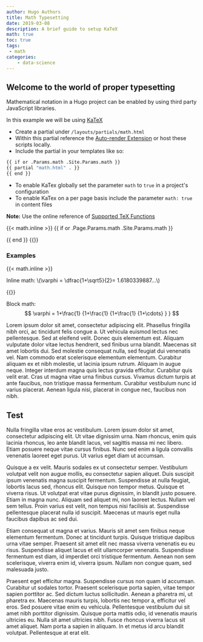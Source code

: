 ```yaml
---
author: Hugo Authors
title: Math Typesetting
date: 2019-03-08
description: A brief guide to setup KaTeX
math: true
toc: true
tags:
 - math
categories:
    - data-science
---
```


## Welcome to the world of proper typesetting

Mathematical notation in a Hugo project can be enabled by using third party JavaScript libraries.
<!--more-->

In this example we will be using [KaTeX](https://katex.org/)

- Create a partial under `/layouts/partials/math.html`
- Within this partial reference the [Auto-render Extension](https://katex.org/docs/autorender.html) or host these scripts locally.
- Include the partial in your templates like so:  

```bash
{{ if or .Params.math .Site.Params.math }}
{{ partial "math.html" . }}
{{ end }}
```

- To enable KaTex globally set the parameter `math` to `true` in a project's configuration
- To enable KaTex on a per page basis include the parameter `math: true` in content files

**Note:** Use the online reference of [Supported TeX Functions](https://katex.org/docs/supported.html)

{{< math.inline >}}
{{ if or .Page.Params.math .Site.Params.math }}
<!-- KaTeX -->
<link rel="stylesheet" href="https://cdn.jsdelivr.net/npm/katex@0.11.1/dist/katex.min.css" integrity="sha384-zB1R0rpPzHqg7Kpt0Aljp8JPLqbXI3bhnPWROx27a9N0Ll6ZP/+DiW/UqRcLbRjq" crossorigin="anonymous">
<script defer src="https://cdn.jsdelivr.net/npm/katex@0.11.1/dist/katex.min.js" integrity="sha384-y23I5Q6l+B6vatafAwxRu/0oK/79VlbSz7Q9aiSZUvyWYIYsd+qj+o24G5ZU2zJz" crossorigin="anonymous"></script>
<script defer src="https://cdn.jsdelivr.net/npm/katex@0.11.1/dist/contrib/auto-render.min.js" integrity="sha384-kWPLUVMOks5AQFrykwIup5lo0m3iMkkHrD0uJ4H5cjeGihAutqP0yW0J6dpFiVkI" crossorigin="anonymous" onload="renderMathInElement(document.body);"></script>
{{ end }}
{{</ math.inline >}}

### Examples

{{< math.inline >}}
<p>
Inline math: \(\varphi = \dfrac{1+\sqrt5}{2}= 1.6180339887…\)
</p>
{{</ math.inline >}}

Block math:
$$
 \varphi = 1+\frac{1} {1+\frac{1} {1+\frac{1} {1+\cdots} } } 
$$


Lorem ipsum dolor sit amet, consectetur adipiscing elit. Phasellus fringilla nibh orci, ac tincidunt felis congue a. Ut vehicula euismod lectus nec pellentesque. Sed at eleifend velit. Donec quis elementum est. Aliquam vulputate dolor vitae lectus hendrerit, sed finibus urna blandit. Maecenas sit amet lobortis dui. Sed molestie consequat nulla, sed feugiat dui venenatis vel. Nam commodo erat scelerisque elementum elementum. Curabitur aliquam ex et nibh molestie, ut lacinia ipsum rutrum. Aliquam in augue neque. Integer interdum magna quis lectus gravida efficitur. Curabitur quis velit erat. Cras ut magna vitae urna finibus cursus. Vivamus dictum turpis at ante faucibus, non tristique massa fermentum. Curabitur vestibulum nunc id varius placerat. Aenean ligula nisi, placerat in congue nec, faucibus non nibh.

## Test

Nulla fringilla vitae eros ac vestibulum. Lorem ipsum dolor sit amet, consectetur adipiscing elit. Ut vitae dignissim urna. Nam rhoncus, enim quis lacinia rhoncus, leo ante blandit lacus, vel sagittis massa mi nec libero. Etiam posuere neque vitae cursus finibus. Nunc sed enim a ligula convallis venenatis laoreet eget purus. Ut varius eget diam ut accumsan.

Quisque a ex velit. Mauris sodales ex ut consectetur semper. Vestibulum volutpat velit non augue mollis, eu consectetur sapien aliquet. Duis suscipit ipsum venenatis magna suscipit fermentum. Suspendisse at nulla feugiat, lobortis lacus sed, rhoncus elit. Quisque non tempor metus. Quisque et viverra risus. Ut volutpat erat vitae purus dignissim, in blandit justo posuere. Etiam in magna nunc. Aliquam sed aliquet mi, non laoreet lectus. Nullam vel sem tellus. Proin varius est velit, non tempus nisi facilisis at. Suspendisse pellentesque placerat nulla id suscipit. Maecenas ut mauris eget nulla faucibus dapibus ac sed dui.

Etiam consequat ut magna et varius. Mauris sit amet sem finibus neque elementum fermentum. Donec at tincidunt turpis. Quisque tristique dapibus urna vitae semper. Praesent sit amet elit nec massa viverra venenatis eu eu risus. Suspendisse aliquet lacus et elit ullamcorper venenatis. Suspendisse fermentum est diam, id imperdiet orci tristique fermentum. Aenean non sem scelerisque, viverra enim id, viverra ipsum. Nullam non congue quam, sed malesuada justo.

Praesent eget efficitur magna. Suspendisse cursus non quam id accumsan. Curabitur ut sodales tortor. Praesent scelerisque porta sapien, vitae tempor sapien porttitor ac. Sed dictum luctus sollicitudin. Aenean a pharetra mi, ut pharetra ex. Maecenas mauris turpis, lobortis nec tempor a, efficitur vel eros. Sed posuere vitae enim eu vehicula. Pellentesque vestibulum dui sit amet nibh porttitor dignissim. Quisque porta mattis odio, id venenatis mauris ultricies eu. Nulla sit amet ultricies nibh. Fusce rhoncus viverra lacus sit amet aliquet. Nam porta a sapien in aliquam. In et metus id arcu blandit volutpat. Pellentesque at erat elit.